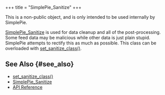 +++
title = "SimplePie_Sanitize"
+++

<div class="warning">

This is a non-public object, and is only intended to be used internally by SimplePie.

</div>

<span class="curid">[SimplePie_Sanitize](@/wiki/reference/simplepie_sanitize/_index.md)</span> is used for data cleanup and all of the post-processing. Some feed data may be malicious while other data is just plain stupid. SimplePie attempts to rectify this as much as possible. This class can be overloaded with [set_sanitize_class()](@/wiki/reference/simplepie/set_sanitize_class.md).

## See Also {#see_also}

<div id="plugin__backlinks">

- [set_sanitize_class()](@/wiki/reference/simplepie/set_sanitize_class.md)
- <span class="curid">[SimplePie_Sanitize](@/wiki/reference/simplepie_sanitize/_index.md)</span>
- [API Reference](@/wiki/reference/_index.md)

</div>
